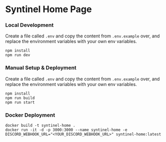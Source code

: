 # Syntinel Home Page

### Local Development

Create a file called `.env` and copy the content from `.env.example` over, and replace the environment variables with your own env variables.

```
npm install
npm run dev
```

### Manual Setup & Deployment

Create a file called `.env` and copy the content from `.env.example` over, and replace the environment variables with your own env variables.

```
npm install
npm run build
npm run start
```

### Docker Deployment

```
docker build -t syntinel-home .
docker run -it -d -p 3000:3000 --name syntinel-home -e DISCORD_WEBHOOK_URL="<YOUR_DISCORD_WEBHOOK_URL>" syntinel-home:latest
```
